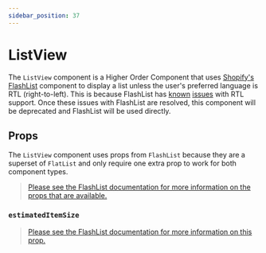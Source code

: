 ```yaml
---
sidebar_position: 37
---
```


# ListView

The `ListView` component is a Higher Order Component that uses [Shopify's FlashList](https://shopify.github.io/flash-list/) component to display a list unless the user's preferred language is RTL (right-to-left). This is because FlashList has [known](https://github.com/Shopify/flash-list/issues/544) [issues](https://github.com/Shopify/flash-list/issues/840) with RTL support. Once these issues with FlashList are resolved, this component will be deprecated and FlashList will be used directly.

## Props

The `ListView` component uses props from `FlashList` because they are a superset of `FlatList` and only require one extra prop to work for both component types.

> [Please see the FlashList documentation for more information on the props that are available.](https://shopify.github.io/flash-list/docs/usage)

### `estimatedItemSize`

> [Please see the FlashList documentation for more information on this prop.](https://shopify.github.io/flash-list/docs/estimated-item-size)
